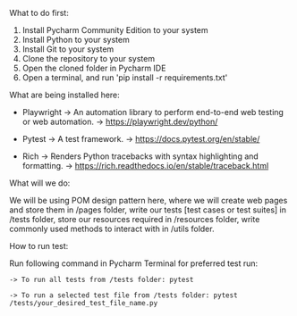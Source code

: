 What to do first:

  1. Install Pycharm Community Edition to your system
  2. Install Python to your system
  3. Install Git to your system
  4. Clone the repository to your system
  5. Open the cloned folder in Pycharm IDE
  6. Open a terminal, and run 'pip install -r requirements.txt'


What are being installed here:

  - Playwright   ->   An automation library to perform end-to-end web testing or web automation.
                 ->   https://playwright.dev/python/
     
  - Pytest       ->   A test framework.
                 ->   https://docs.pytest.org/en/stable/
     
  - Rich         ->   Renders Python tracebacks with syntax highlighting and formatting.
                 ->   https://rich.readthedocs.io/en/stable/traceback.html


What will we do:

  We will be using POM design pattern here, where we will create web pages and store them in /pages folder,
  write our tests [test cases or test suites] in /tests folder,
  store our resources required in /resources folder,
  write commonly used methods to interact with in /utils folder.


How to run test:

  Run following command in Pycharm Terminal for preferred test run:
  
    -> To run all tests from /tests folder: pytest
    
    -> To run a selected test file from /tests folder: pytest /tests/your_desired_test_file_name.py
